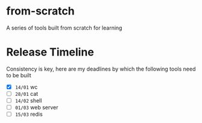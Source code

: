 # from-scratch
A series of tools built from scratch for learning

# Release Timeline
Consistency is key, here are my deadlines by which the following tools need to be built
- [x] `14/01` wc
- [ ] `28/01` cat    
- [ ] `14/02` shell
- [ ] `01/03` web server
- [ ] `15/03` redis
